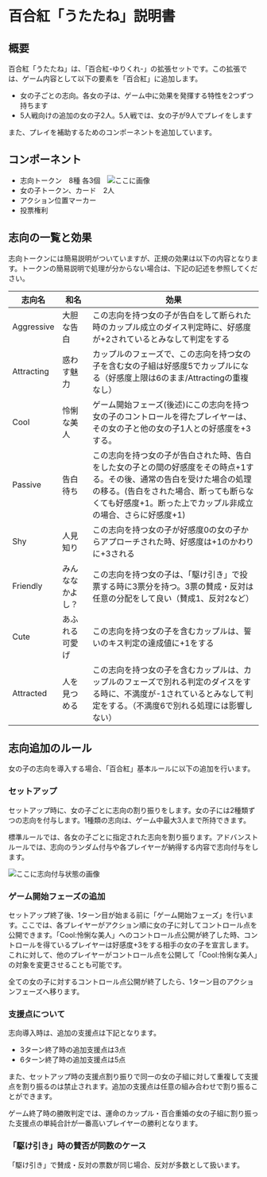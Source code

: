 # 百合紅「うたたね」説明書

## 概要

百合紅「うたたね」は、「百合紅-ゆりくれ-」の拡張セットです。この拡張では、ゲーム内容として以下の要素を「百合紅」に追加します。

- 女の子ごとの志向。各女の子は、ゲーム中に効果を発揮する特性を2つずつ持ちます
- 5人戦向けの追加の女の子2人。5人戦では、女の子が9人でプレイをします

また、プレイを補助するためのコンポーネントを追加しています。

## コンポーネント

- 志向トークン　8種 各3個　![ここに画像](hogehoge)
- 女の子トークン、カード　2人
- アクション位置マーカー
- 投票権利

## 志向の一覧と効果

志向トークンには簡易説明がついていますが、正規の効果は以下の内容となります。トークンの簡易説明で処理が分からない場合は、下記の記述を参照してください。

|志向名|和名|効果|
|---|------|----------------------|
|Aggressive|大胆な告白|この志向を持つ女の子が告白をして断られた時のカップル成立のダイス判定時に、好感度が+2されているとみなして判定をする|
|Attracting|惑わす魅力|カップルのフェーズで、この志向を持つ女の子を含む女の子組は好感度5でカップルになる（好感度上限は6のまま/Attractingの重複なし）|
|Cool|怜悧な美人|ゲーム開始フェーズ(後述)にこの志向を持つ女の子のコントロールを得たプレイヤーは、その女の子と他の女の子1人との好感度を+3する。|
|Passive|告白待ち|この志向を持つ女の子が告白された時、告白をした女の子との間の好感度をその時点+1する。その後、通常の告白を受けた場合の処理の移る。(告白をされた場合、断っても断らなくても好感度+1。断った上でカップル非成立の場合、さらに好感度+1)|
|Shy|人見知り|この志向を持つ女の子が好感度0の女の子からアプローチされた時、好感度は+1のかわりに+3される|
|Friendly|みんななかよし？|この志向を持つ女の子は、「駆け引き」で投票する時に3票分を持つ。3票の賛成・反対は任意の分配をして良い（賛成1、反対2など）|
|Cute|あふれる可愛げ|この志向を持つ女の子を含むカップルは、誓いのキス判定の達成値に+1をする|
|Attracted|人を見つめる|この志向を持つ女の子を含むカップルは、カップルのフェーズで別れる判定のダイスをする時に、不満度が-1されているとみなして判定をする。（不満度6で別れる処理には影響しない）|

## 志向追加のルール

女の子の志向を導入する場合、「百合紅」基本ルールに以下の追加を行います。

### セットアップ

セットアップ時に、女の子ごとに志向の割り振りをします。女の子には2種類ずつの志向を付与します。1種類の志向は、ゲーム中最大3人まで所持できます。

標準ルールでは、各女の子ごとに指定された志向を割り振ります。アドバンストルールでは、志向のランダム付与や各プレイヤーが納得する内容で志向付与をします。

![ここに志向付与状態の画像](aaaaa)


### ゲーム開始フェーズの追加

セットアップ終了後、1ターン目が始まる前に「ゲーム開始フェーズ」を行います。ここでは、各プレイヤーがアクション順に女の子に対してコントロール点を公開できます。「Cool:怜悧な美人」へのコントロール点公開が終了した時、コントロールを得ているプレイヤーは好感度+3をする相手の女の子を宣言します。これに対して、他のプレイヤーがコントロール点を公開して「Cool:怜悧な美人」の対象を変更させることも可能です。

全ての女の子に対するコントロール点公開が終了したら、1ターン目のアクションフェーズへ移ります。

### 支援点について

志向導入時は、追加の支援点は下記となります。

- 3ターン終了時の追加支援点は3点
- 6ターン終了時の追加支援点は5点

また、セットアップ時の支援点割り振りで同一の女の子組に対して重複して支援点を割り振るのは禁止されます。追加の支援点は任意の組み合わせで割り振ることができます。

ゲーム終了時の勝敗判定では、運命のカップル・百合重婚の女の子組に割り振った支援点の単純合計が一番高いプレイヤーの勝利となります。

### 「駆け引き」時の賛否が同数のケース

「駆け引き」で賛成・反対の票数が同じ場合、反対が多数として扱います。

